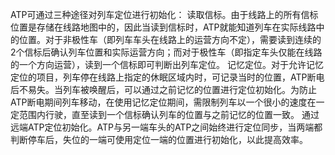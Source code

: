 ﻿
ATP可通过三种途径对列车定位进行初始化：
读取信标。由于线路上的所有信标位置是存储在线路地图中的，因此当读到信标时，ATP就能知道列车在实际线路中的位置。对于非极性车（即列车车头在线路上的运营方向不定），需要读到连续的2个信标后确认列车位置和实际运营方向；而对于极性车（即指定车头仅能在线路的一个方向运营），读到一个信标即可判断出列车定位。
记忆定位。对于允许记忆定位的项目，列车停在线路上指定的休眠区域内时，可记录当时的位置，ATP断电后不易失。当列车被唤醒后，可以通过之前记忆的位置进行定位初始化。为防止ATP断电期间列车移动，在使用记忆定位期间，需限制列车以一个很小的速度在一定范围内行驶，直至读到一个信标确认列车的位置与之前记忆的位置一致。
通过远端ATP定位初始化。ATP与另一端车头的ATP之间始终进行定位同步，当两端都判断停车后，失位的一端可使用定位一端的位置进行初始化，以此提高效率。
